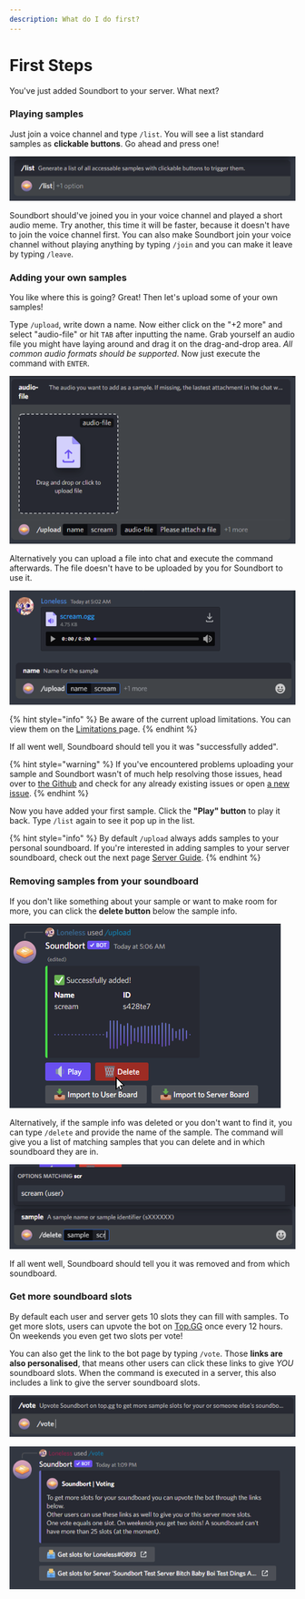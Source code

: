 ```yaml
---
description: What do I do first?
---
```


# First Steps

You've just added Soundbort to your server. What next?

### Playing samples

Just join a voice channel and type `/list`. You will see a list standard samples as **clickable buttons**. Go ahead and press one!

![Type /list to see all available samples.](<../.gitbook/assets/grafik (19) (1).png>)

Soundbort should've joined you in your voice channel and played a short audio meme. Try another, this time it will be faster, because it doesn't have to join the voice channel first. You can also make Soundbort join your voice channel without playing anything by typing `/join` and you can make it leave by typing `/leave`.

### Adding your own samples

You like where this is going? Great! Then let's upload some of your own samples!

Type `/upload`, write down a name. Now either click on the "+2 more" and select "audio-file" or hit `TAB` after inputting the name. Grab yourself an audio file you might have laying around and drag it on the drag-and-drop area. _All common audio formats should be supported_. Now just execute the command with `ENTER`.

![Click on "+2 more" or press TAB after writing the name to upload a file right through the command.](<../.gitbook/assets/grafik (18).png>)

Alternatively you can upload a file into chat and execute the command afterwards. The file doesn't have to be uploaded by you for Soundbort to use it.

![Command for adding an audio sample to your soundboard.](<../.gitbook/assets/grafik (23) (1).png>)

{% hint style="info" %}
Be aware of the current upload limitations. You can view them on the [Limitations ](limitations.md)page.
{% endhint %}

If all went well, Soundboard should tell you it was "successfully added".

{% hint style="warning" %}
If you've encountered problems uploading your sample and Soundbort wasn't of much help resolving those issues, head over to [the Github](https://github.com/lonelesscodes/soundbort) and check for any already existing issues or open [a new issue](https://github.com/lonelesscodes/soundbort/issues).
{% endhint %}

Now you have added your first sample. Click the **"Play" button** to play it back. Type `/list` again to see it pop up in the list.

{% hint style="info" %}
By default `/upload` always adds samples to your personal soundboard. If you're interested in adding samples to your server soundboard, check out the next page [Server Guide](server-guide.md).
{% endhint %}

### Removing samples from your soundboard

If you don't like something about your sample or want to make room for more, you can click the **delete button** below the sample info.

![Sample info with delete button.](<../.gitbook/assets/grafik (24).png>)

Alternatively, if the sample info was deleted or you don't want to find it, you can type `/delete` and provide the name of the sample. The command will give you a list of matching samples that you can delete and in which soundboard they are in.

![Command to remove a sample from your soundboard.](<../.gitbook/assets/grafik (20).png>)

If all went well, Soundboard should tell you it was removed and from which soundboard.

### Get more soundboard slots

By default each user and server gets 10 slots they can fill with samples. To get more slots, users can upvote the bot on [Top.GG](https://top.gg/bot/868296331234521099/vote) once every 12 hours. On weekends you even get two slots per vote!

You can also get the link to the bot page by typing `/vote`. Those **links are also personalised**, that means other users can click these links to give _YOU_ soundboard slots. When the command is executed in a server, this also includes a link to give the server soundboard slots.

![Using the vote command.](<../.gitbook/assets/grafik (21).png>)

![Result of executing the vote command in a server.](<../.gitbook/assets/grafik (19).png>)
